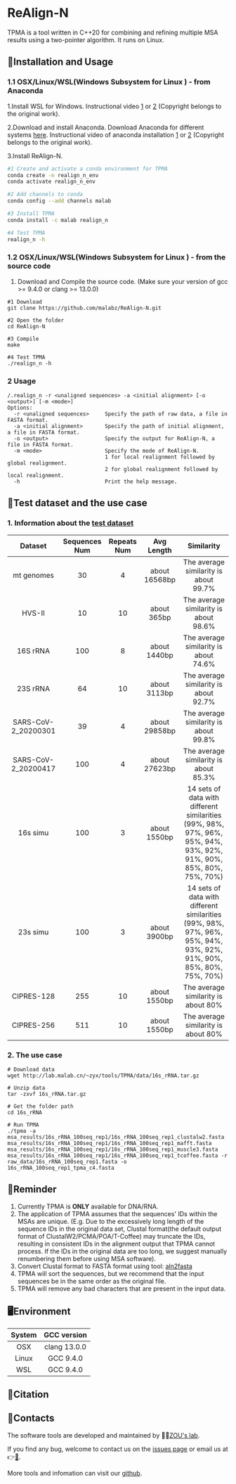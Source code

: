# ReAlign-N

TPMA is a tool written in C++20 for combining and refining multiple MSA results using a two-pointer algorithm. It runs on Linux.

## 🔨Installation and Usage

### 1.1 OSX/Linux/WSL(Windows Subsystem for Linux ) - from Anaconda
1.Install WSL for Windows. Instructional video [1](https://www.youtube.com/watch?v=X-DHaQLrBi8&t=5s) or [2](http://lab.malab.cn/%7Etfr/1.mp4) (Copyright belongs to the original work).

2.Download and install Anaconda. Download Anaconda for different systems [here](https://www.anaconda.com/products/distribution#Downloads). Instructional video of anaconda installation [1](https://www.youtube.com/watch?v=AshsPB3KT-E) or [2](http://lab.malab.cn/%7Etfr/Install_anaconda_in_Linux.mp4) (Copyright belongs to the original work).

3.Install ReAlign-N.
```bash
#1 Create and activate a conda environment for TPMA
conda create -n realign_n_env
conda activate realign_n_env

#2 Add channels to conda
conda config --add channels malab

#3 Install TPMA
conda install -c malab realign_n

#4 Test TPMA
realign_n -h
```

### 1.2 OSX/Linux/WSL(Windows Subsystem for Linux ) - from the source code

1. Download and Compile the source code. (Make sure your version of gcc >= 9.4.0 or clang >= 13.0.0)
```shell
#1 Download
git clone https://github.com/malabz/ReAlign-N.git

#2 Open the folder
cd ReAlign-N

#3 Compile
make

#4 Test TPMA
./realign_n -h
```

### 2 Usage
```
/.realign_n -r <unaligned sequences> -a <initial alignment> [-o <output>] [-m <mode>]
Options:
  -r <unaligned sequences>     Specify the path of raw data, a file in FASTA format.
  -a <initial alignment>       Specify the path of initial alignment, a file in FASTA format.
  -o <output>                  Specify the output for ReAlign-N, a file in FASTA format.
  -m <mode>                    Specify the mode of ReAlign-N.
                               1 for local realignment followed by global realignment.
                               2 for global realignment followed by local realignment.
  -h                           Print the help message.
```

## 🔬Test dataset and the use case
### 1. Information about the [test dataset](https://github.com/malabz/TPMA/tree/main/data)

Dataset|Sequences Num|Repeats Num|Avg Length|Similarity
:---:|:---:|:---:|:---:|:---:
mt genomes|30|4|about 16568bp|The average similarity is about 99.7%
HVS-II|10|10|about 365bp|The average similarity is about 98.6%
16S rRNA|100|8|about 1440bp|The average similarity is about 74.6%
23S rRNA|64|10|about 3113bp|The average similarity is about 92.7%
SARS-CoV-2_20200301|39|4|about 29858bp|The average similarity is about 99.8%
SARS-CoV-2_20200417|100|4|about 27623bp|The average similarity is about 85.3%
16s simu|100|3|about 1550bp|14 sets of data with different similarities (99%, 98%, 97%, 96%, 95%, 94%, 93%, 92%, 91%, 90%, 85%, 80%, 75%, 70%)
23s simu|100|3|about 3900bp|14 sets of data with different similarities (99%, 98%, 97%, 96%, 95%, 94%, 93%, 92%, 91%, 90%, 85%, 80%, 75%, 70%)
CIPRES-128|255|10|about 1550bp|The average similarity is about 80%
CIPRES-256|511|10|about 1550bp|The average similarity is about 80%


### 2. The use case
```shell
# Download data
wget http://lab.malab.cn/~zyx/tools/TPMA/data/16s_rRNA.tar.gz

# Unzip data
tar -zxvf 16s_rRNA.tar.gz

# Get the folder path
cd 16s_rRNA

# Run TPMA
./tpma -a msa_results/16s_rRNA_100seq_rep1/16s_rRNA_100seq_rep1_clustalw2.fasta msa_results/16s_rRNA_100seq_rep1/16s_rRNA_100seq_rep1_mafft.fasta msa_results/16s_rRNA_100seq_rep1/16s_rRNA_100seq_rep1_muscle3.fasta msa_results/16s_rRNA_100seq_rep1/16s_rRNA_100seq_rep1_tcoffee.fasta -r raw_data/16s_rRNA_100seq_rep1.fasta -o 16s_rRNA_100seq_rep1_tpma_c4.fasta 
```
## 📍Reminder
1. Currently TPMA is **ONLY** available for DNA/RNA. 
2. The application of TPMA assumes that the sequences' IDs within the MSAs are unique.
(E.g. Due to the excessively long length of the sequence IDs in the original data set, Clustal format(the default output format of ClustalW2/PCMA/POA/T-Coffee) may truncate the IDs, resulting in consistent IDs in the alignment output that TPMA cannot process. If the IDs in the original data are too long, we suggest manually renumbering them before using MSA software).
3. Convert Clustal format to FASTA format using tool: [aln2fasta](https://github.com/malabz/MSATOOLS/tree/main/format-converter)
4. TPMA will sort the sequences, but we recommend that the input sequences be in the same order as the original file.
5. TPMA will remove any bad characters that are present in the input data.

## 🖥️Environment
System|GCC version
:---:|:---:
OSX|clang 13.0.0
Linux|GCC 9.4.0
WSL|GCC 9.4.0

## 🔖Citation


## 👋Contacts
The software tools are developed and maintained by 🧑‍🏫[ZOU's lab](http://lab.malab.cn/~zq/en/index.html).

If you find any bug, welcome to contact us on the [issues page](https://github.com/malabz/TPMA/issues) or email us at 👉[📩](zhai1xiao@gmail.com).

More tools and infomation can visit our [github](https://github.com/malabz).
